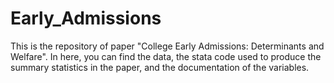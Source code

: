 # Early_Admissions
This is the repository of paper "College Early Admissions: Determinants and Welfare". In here, you can find the data, the stata code used to produce the summary statistics in the paper, and the documentation of the variables.
